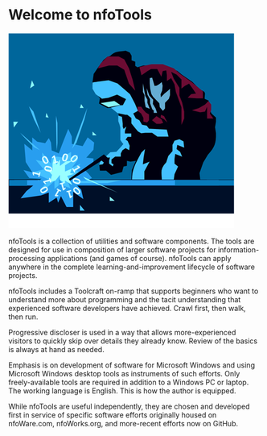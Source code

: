 <!-- index.md 0.0.5              UTF-8                          dh:2021-08-30
     ----1----|----2----|----3----|----4----|----5----|----6----|----7----|--*
     -->

# Welcome to nfoTools

![welding bits](images/nfoWorks-2014-06-02-1638-LogoLarge.png)

nfoTools is a collection of utilities and software components.  The
tools are designed for use in composition of larger software projects
for information-processing applications (and games of course).  nfoTools
can apply anywhere in the complete learning-and-improvement lifecycle of
software projects.

nfoTools includes a Toolcraft on-ramp that supports beginners who want
to understand more about programming and the tacit understanding that
experienced software developers have achieved.  Crawl first, then walk,
then run.

Progressive discloser is used in a way that allows more-experienced
visitors to quickly skip over details they already know.  Review of the
basics is always at hand as needed.

Emphasis is on development of software for Microsoft Windows and using
Microsoft Windows desktop tools as instruments of such efforts.  Only
freely-available tools are required in addition to a Windows PC or laptop.
The working language is English. This is how the author is equipped.

While nfoTools are useful independently, they are chosen and developed
first in service of specific software efforts originally housed on
nfoWare.com, nfoWorks.org, and more-recent efforts now on GitHub.

<!--  0.0.5 2021-08-30T18:59Z add ruler
      0.0.4 2021-08-29T20:16Z add the bits-welding logo from nfoWorks
      0.0.3 2021-08-29T17:02Z put up an informative welcome
      0.0.2 2021-02-07T18:03Z get the formatting I want
      0.0.1 2021-02-07T17:51Z touch up to accomodate for default formatting
      0.0.0 2021-02-07T17:44Z create placeholder home page for nfoTools
           GitHub docs
      -->
